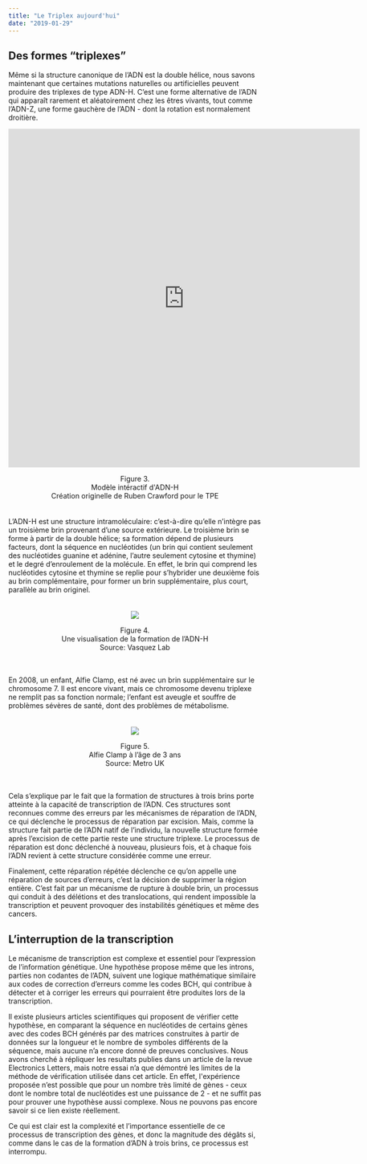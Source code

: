 ```yaml
---
title: "Le Triplex aujourd'hui"
date: "2019-01-29"
---
```


## Des formes “triplexes” 

Même si la structure canonique de l’ADN est la double hélice, nous savons maintenant que certaines mutations naturelles ou artificielles peuvent produire des triplexes de type ADN-H. C’est une forme alternative de l’ADN qui apparaît rarement et aléatoirement chez les êtres vivants, tout comme l’ADN-Z, une forme gauchère de l’ADN - dont la rotation est normalement droitière. 

<div align="center"><div class="sketchfab-embed-wrapper"><iframe width="700" height="675" src="https://sketchfab.com/models/235e1c44432642cb8f1f64eb0fff7c6f/embed?autospin=0.2&amp;autostart=1" frameborder="0" allow="autoplay; fullscreen; vr" mozallowfullscreen="true" webkitallowfullscreen="true"></iframe>

<p style="padding-bottom: 20px">Figure 3.<br>Modèle intéractif d'ADN-H<br>Création originelle de Ruben Crawford pour le TPE</p>

</div>
</div>

L’ADN-H est une structure intramoléculaire: c’est-à-dire qu’elle n’intègre pas un troisième brin provenant d’une source extérieure. Le troisième brin se forme à partir de la double hélice; sa formation dépend de plusieurs facteurs, dont la séquence en nucléotides (un brin qui contient seulement des nucléotides guanine et adénine, l’autre seulement cytosine et thymine) et le degré d’enroulement de la molécule. En effet, le brin qui comprend les nucléotides cytosine et thymine se replie pour s’hybrider une deuxième fois au brin complémentaire, pour former un brin supplémentaire, plus court, parallèle au brin originel. 

<div align="center" style="padding:20px;"><img src="https://sites.utexas.edu/vasquez/files/2016/01/H-DNA-450x155.jpg"></img>
<p>Figure 4.<br>Une visualisation de la formation de l’ADN-H<br>Source: Vasquez Lab</p>
</div>

En 2008, un enfant, Alfie Clamp, est né avec un brin supplémentaire sur le chromosome 7. Il est encore vivant, mais ce chromosome devenu triplexe ne remplit pas sa fonction normale; l’enfant est aveugle et souffre de problèmes sévères de santé, dont des problèmes de métabolisme.

<div align="center" style="padding:20px;"><img src="https://metrouk2.files.wordpress.com/2011/04/article-1302558018890-0b94ae1600000578-196729_636x388.jpg?quality=90&strip=all&zoom=1&resize=540%2C329"></img>
<p>Figure 5.<br>Alfie Clamp à l’âge de 3 ans<br>Source: Metro UK</p>
</div>

Cela s’explique par le fait que la formation de structures à trois brins porte atteinte à la capacité de transcription de l’ADN. Ces structures sont reconnues comme des erreurs par les mécanismes de réparation de l’ADN, ce qui déclenche le processus de réparation par excision. Mais, comme la structure fait partie de l’ADN natif de l’individu, la nouvelle structure formée après l’excision de cette partie reste une structure triplexe. Le processus de réparation est donc déclenché à nouveau, plusieurs fois, et à chaque fois l’ADN revient à cette structure considérée comme une erreur. 

Finalement, cette réparation répétée déclenche ce qu’on appelle une réparation de sources d’erreurs, c’est la décision de supprimer la région entière. C’est fait par un mécanisme de rupture à double brin, un processus qui conduit à des délétions et des translocations, qui rendent impossible la transcription et peuvent provoquer des instabilités génétiques et même des cancers.

## L’interruption de la transcription

Le mécanisme de transcription est complexe et essentiel pour l’expression de l’information génétique. Une hypothèse propose même que les introns, parties non codantes de l’ADN, suivent une logique mathématique similaire aux codes de correction d’erreurs comme les codes BCH, qui contribue à détecter et à corriger les erreurs qui pourraient être produites lors de la transcription. 

Il existe plusieurs articles scientifiques qui proposent de vérifier cette hypothèse, en comparant la séquence en nucléotides de certains gènes avec des codes BCH générés par des matrices construites à partir de données sur la longueur et le nombre de symboles différents de la séquence, mais aucune n’a encore donné de preuves conclusives. Nous avons cherché à répliquer les resultats publies dans un article de la revue Electronics Letters, mais notre essai n’a que démontré les limites de la méthode de vérification utilisée dans cet article. En effet, l'expérience proposée n’est possible que pour un nombre très limité de gènes - ceux dont le nombre total de nucléotides est une puissance de 2 -  et ne suffit pas pour prouver une hypothèse aussi complexe. Nous ne pouvons pas encore savoir si ce lien existe réellement. 

Ce qui est clair est la complexité et l’importance essentielle de ce processus de transcription des gènes, et donc la magnitude des dégâts si, comme dans le cas de la formation d’ADN à trois brins, ce processus est interrompu.
